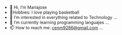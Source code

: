 - 👋 Hi, I’m Mariajose
- 🏀Hobbies: I love playing basketball
- 👀 I’m interested in everything related to Technology ...
- 🌱 I’m currently learning programming languajes  ...
- 📫 How to reach me: cenm9286@gmail.com ...
